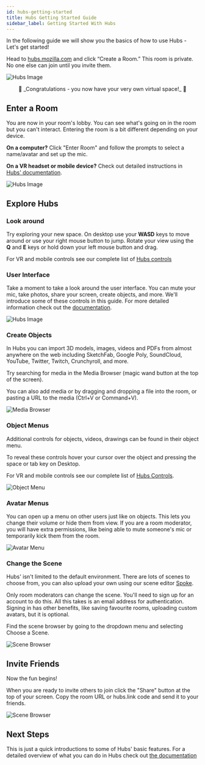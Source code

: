 ```yaml
---
id: hubs-getting-started
title: Hubs Getting Started Guide 
sidebar_label: Getting Started With Hubs 
---
```


<!-- ## Create a New Room -->
In the following guide we will show you the basics of how to use Hubs - Let's get started! 

Head to [hubs.mozilla.com](hubs.mozilla.com) and click “Create a Room.” This room is private. No one else can join until you invite them.

![Hubs Image](../img/create_room.png)


<center>🎉 _Congratulations - you now have your very own virtual space!_ 🎉</center>

## Enter a Room

You are now in your room's lobby. You can see what's going on in the room but you can't interact. Entering the room is a bit different depending on your device.

**On a computer?** Click "Enter Room" and follow the prompts to select a name/avatar and set up the mic.

**On a VR headset or mobile device?** Check out detailed instructions in [Hubs' documentation](./hubs-joining-room).

![Hubs Image](../img/enter_room.png)


## Explore Hubs

### Look around

Try exploring your new space. On desktop use your **WASD** keys to move around or use your right mouse button to jump. Rotate your view using the **Q** and **E** keys or hold down your left mouse button and drag. 

For VR and mobile controls see our complete list of [Hubs controls](./hubs-controls)

### User Interface

Take a moment to take a look around the user interface. You can mute your mic, take photos, share your screen, create objects, and more. We'll introduce some of these controls in this guide. For more detailed information check out the [documentation](hubs-features).

![Hubs Image](../img/user_interface_placeholder.png)

### Create Objects

In Hubs you can import 3D models, images, videos and PDFs from almost anywhere on the web including SketchFab, Google Poly, SoundCloud, YouTube, Twitter, Twitch, Crunchyroll, and more. 

Try searching for media in the Media Browser (magic wand button at the top of the screen). 

You can also add media or by dragging and dropping a file into the room, or pasting a URL to the media (Ctrl+V or Command+V).

![Media Browser](../img/media-browser.png)

### Object Menus

Additional controls for objects, videos, drawings can be found in their object menu.

To reveal these controls hover your cursor over the object and pressing the space or tab key on Desktop. 

For VR and mobile controls see our complete list of [Hubs Controls](./hubs-controls). 

![Object Menu](../img/object-menu.png)

### Avatar Menus 

You can open up a menu on other users just like on objects. This lets you change their volume or hide them from view. If you are a room moderator, you will have extra permissions, like being able to mute someone's mic or temporarily kick them from the room. 

![Avatar Menu](../img/avatar-menu.png)

### Change the Scene

Hubs' isn't limited to the default environment. There are lots of scenes to choose from, you can also upload your own using our scene editor [Spoke](./spoke-getting-started).

Only room moderators can change the scene. You'll need to sign up for an account to do this. All this takes is an email address for authentication. Signing in has other benefits, like saving favourite rooms, uploading custom avatars, but it is optional.  

Find the scene browser by going to the dropdown menu and selecting Choose a Scene.

![Scene Browser](../img/scene-browser.png)

## Invite Friends 

Now the fun begins!

When you are ready to invite others to join click the "Share" button at the top of your screen. Copy the room URL or hubs.link code and send it to your friends. 

![Scene Browser](../img/share.png)

## Next Steps
This is just a quick introductions to some of Hubs' basic features. For a detailed overview of what you can do in Hubs check out [the documentation](./hubs-joining-room)